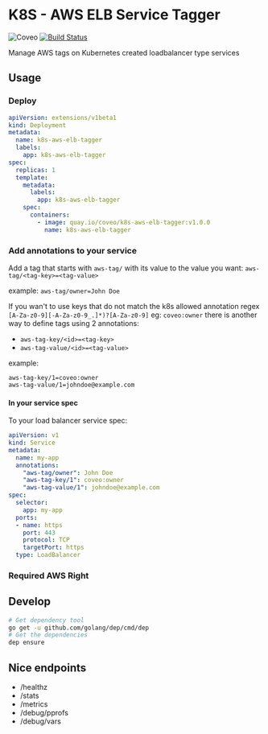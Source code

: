 # K8S - AWS ELB Service Tagger

![Coveo](https://img.shields.io/badge/Coveo-awesome-f58020.svg)
[![Build Status](https://travis-ci.org/coveo/k8s-aws-elb-tagger.svg?branch=master)](https://travis-ci.org/coveo/k8s-aws-elb-tagger)

Manage AWS tags on Kubernetes created loadbalancer type services

## Usage

### Deploy

```yaml
apiVersion: extensions/v1beta1
kind: Deployment
metadata:
  name: k8s-aws-elb-tagger
  labels:
    app: k8s-aws-elb-tagger
spec:
  replicas: 1
  template:
    metadata:
      labels:
        app: k8s-aws-elb-tagger
    spec:
      containers:
        - image: quay.io/coveo/k8s-aws-elb-tagger:v1.0.0
          name: k8s-aws-elb-tagger
```

### Add annotations to your service

Add a tag that starts with `aws-tag/` with its value to the value you want: `aws-tag/<tag-key>=<tag-value>`

example: `aws-tag/owner=John Doe`

If you wan't to use keys that do not match the k8s allowed annotation regex `[A-Za-z0-9][-A-Za-z0-9_.]*)?[A-Za-z0-9]` eg: `coveo:owner` there is another way to define tags using 2 annotations:

- `aws-tag-key/<id>=<tag-key>`
- `aws-tag-value/<id>=<tag-value>`

example: 

```
aws-tag-key/1=coveo:owner
aws-tag-value/1=johndoe@example.com
```

#### In your service spec

To your load balancer service spec:

```yaml
apiVersion: v1
kind: Service
metadata:
  name: my-app
  annotations:
    "aws-tag/owner": John Doe
    "aws-tag-key/1": coveo:owner
    "aws-tag-value/1": johndoe@example.com
spec:
  selector:
    app: my-app
  ports:
  - name: https
    port: 443
    protocol: TCP
    targetPort: https
  type: LoadBalancer
```

### Required AWS Right

## Develop

```sh
# Get dependency tool
go get -u github.com/golang/dep/cmd/dep
# Get the dependencies
dep ensure
```

## Nice endpoints

- /healthz
- /stats
- /metrics
- /debug/pprofs
- /debug/vars